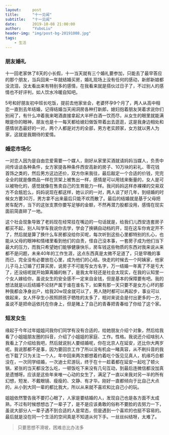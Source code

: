 ```yaml
---
layout:     post
title:      "十一见闻"
subtitle:   "十一见闻"
date:       2019-10-08 21:00:00
author:     "YuboLiu"
header-img: "img/post-bg-20191008.jpg"
tags:
    - 生活
---
```


### 朋友婚礼

十一回老家休了8天的小长假，十一当天就有三个婚礼要参加，只能去了最早答应的那个朋友，当兵回来一年就结婚买房，婚礼现场上没有任何的感动，新郎新娘都没流泪，没太看出来有特别多的感情，在我看来就是搭伙过日子了，不过别人的感情也不好评判，如人饮水冷暖自知吧。

5号和好朋友初中班长吃饭，提前去他家坐会，老婆怀孕9个月了，两人从高中相恋一直到去年结婚，记得结婚当天闹洞房各种打新郎，媳妇抱着朋友哭着求说你们别闹了，有什么冲着我来喝酒直接拿起大半杯白酒一饮而尽，从女生的眼里就能满眼是你的眼神，朋友也是十一每天都给媳妇做饭带着出去逛逛，这是我身边相处和感情状态最好的一对，两个人都是对方的全部，男方老实顾家，女方就以男人为家，这就是我期待的爱情。

### 婚恋市场化

一对恋人因为是自由恋爱需要一个媒人，刚好从家里买酒就请妈妈当媒人，负责中间传话谈各种条件，女方家提各种条件西安高新的房子、10万块的彩礼、零花钱首饰之类的，然后男方这边还价，双方你来我往，最后敲定一个合适的价钱，完完全全的就是像商品一样在货架上被售出一样，感情是可以用钱来衡量的，女人是可以被物化的，感觉就像在售卖自己的生育能力一样。我问妈妈这样赤裸裸的交易双方不会尴尬么，妈妈说现在都这样，她认识的一对，两人谈了好几年，到结婚的时候女方要30万，男方拿不出来最后只能不欢而散了。最后的结婚就是基于父母把房车配齐，当下的这张支票你要写足够的金额，不然再潜力股都没用，感情在现实面前简直碎了一地。

这个社会现象导致了老妈现在经常挂在嘴边的一句话就是，给我们儿西安连套房子都买不起，别人叫学车我说你去学，学会了换辆自动档的开，现在这车你肯定开不了，然后就是算了换什么车房都没给你买呢，每次听到这些心里都特别的扎心，也能从父母的眼神和情绪里看到他们的自责，怪自己没本事，一套房子成为他们当下最大的压力，而我只希望她们能够健康快乐，房车钱这些物质的东西对我来说从来都不是问题，未来40年的工作生涯，这点东西真是太微不足道了，只是早晚的事而已，完全没有必要放在心里，成为他们的心结。快走的时候去一个阿姨家，他家儿子马上订婚了打算买房，说房子不可能写女方名字，万一结婚一年离了不是亏大了，还没结呢就开始算离婚的帐了，是我太年轻还是社会太现实，在我的认知里一个女人嫁给你，虽说女生的安全感不一定来自金钱，但是基本的保障要有吧。我的想法就是以后结婚不论财产属于谁在谁名下，如果有那一天只要不是女方心坏的那种我都会净身出户，给我20w现金就可以了，男人随时都可以再起步，事业可以做起来，女人怀孕生小孩照顾孩子牺牲的太多了，相对来说会是付出更多的一方，虽说不是把命运依托在你身上，但是赌上了自己的青春把青春给了你给了这个家。

### 短发女生

缘起于今年过年姐姐问我你们同学有没有合适的，给她朋友介绍个对象，然后给我看了小姐姐朋友圈的抖音，介绍了小姐姐的家庭、工作。性格。我说还介绍啥别人我看上了介绍给我吧，然后就说别人要结婚呢，你在北京人在延安，还比你大两岁呢。我说那都不是事，因为要回京工作了所以没有机会一睹真容，从不刷抖音的我也下载了只为关注一个人，年中回来两次都想着约着吃个饭见见真人，机缘巧合都没在，一次同学结婚，一次迪士尼游玩，终于在十一趁着都在延安一起吃了顿火锅，紧张的当天都没怎么吃，一顿饭吃下来没有几句互动，到最后连微信都没加真是遗憾呀。应该是这些年来唯一心动的女生了，满足了一直以来我对另一半的所有幻想，短发、不戴眼镜、瘦瘦的、文静、有才华。刚好一直都倾向于比自己大点的，从小到大同一辈的都比我大，所以从来就不喜欢和比自己小的玩。

姐姐依然警告我不要打心眼了，人家是要结婚的人，发现自己也是各方面不太成熟，不过有时候想想怂了一辈子了，是不是应该勇敢的俗称不要脸的去努力一下，虽说大部分人一辈子遇不到合适的人是常态，但是遇到一个喜欢的也挺不容易的。最后就是没在同一个生活的空间真是不知道从何下手。一丝丝纠结呀，太难了。

>只要思想不滑坡，困难总比办法多
